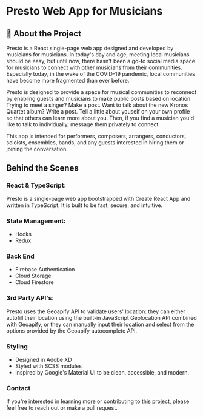 # Presto Web App for Musicians

## 🎵 About the Project

Presto is a React single-page web app designed and developed by musicians for
musicians. In today's day and age, meeting local musicians should
be easy, but until now, there hasn't been a go-to social media space for musicians to
connect with other musicians from their communities. Especially today, in the
wake of the COVID-19 pandemic, local communities have become more fragmented
than ever before.

Presto is designed to provide a space for musical communities to reconnect
by enabling guests and musicians to make public posts based on location. Trying
to meet a singer? Make a post. Want to talk about the new Kronos Quartet album? Write a post. Tell a little about youself on your own profile so that others
can learn more about you. Then, if you find a musician you'd like to talk to individually, message them privately to connect.

This app is intended for performers, composers, arrangers, conductors, soloists,
ensembles, bands, and any guests interested in hiring them or joining the conversation. 

## Behind the Scenes

### React & TypeScript:

Presto is a single-page web app bootstrapped with Create React App and written
in TypeScript, It is built to be fast, secure, and intuitive.

### State Management:

- Hooks
- Redux

### Back End

- Firebase Authentication
- Cloud Storage
- Cloud Firestore

### 3rd Party API's:

Presto uses the Geoapify API to validate users' location: they can either
autofill their location using the built-in JavaScript Geolocation API combined
with Geoapify, or they can manually input their location and select from the
options provided by the Geoapify autocomplete API.

### Styling

- Designed in Adobe XD
- Styled with SCSS modules
- Inspired by Google's Material UI to be clean, accessible, and modern.

### Contact

If you're interested in learning more or contributing to this project, please
feel free to reach out or make a pull request.
